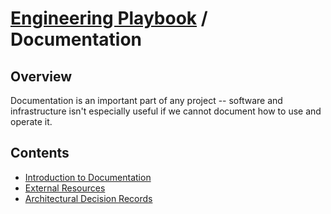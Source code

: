 # [Engineering Playbook](../README.md) / Documentation

## Overview

Documentation is an important part of any project -- software and
infrastructure isn't especially useful if we cannot document how to
use and operate it.

## Contents

- [Introduction to Documentation](./intro-to-docs.md)
- [External Resources](./external-resources.md)
- [Architectural Decision Records](./adr.md)
